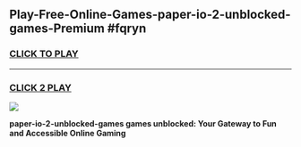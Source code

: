 
## Play-Free-Online-Games-paper-io-2-unblocked-games-Premium #fqryn
<h3>
<a href="https://premium.freeplayer.one?title=paper-io-2-unblocked-games&ref=8M">CLICK TO PLAY</a></h3>
<hr>

<h3>
<a href="https://premium.freeplayer.one?title=paper-io-2-unblocked-games&ref=8M">CLICK 2 PLAY</a>
  
</h3>

<a href="https://premium.freeplayer.one?title=paper-io-2-unblocked-games&ref=8M"><img src="https://clearcache.store/games.png"></a>


**paper-io-2-unblocked-games games unblocked: Your Gateway to Fun and Accessible Online Gaming**
